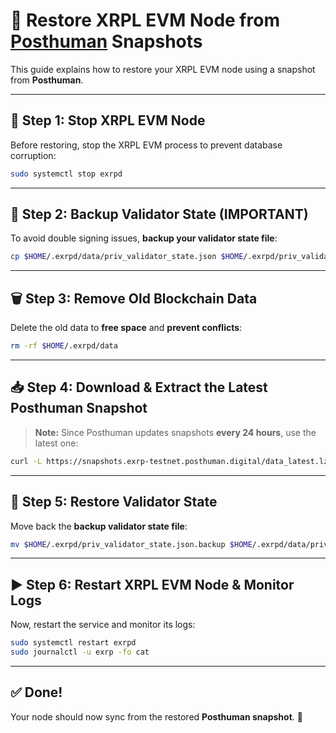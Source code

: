 # 🚀 Restore XRPL EVM Node from [Posthuman](https://snapshots.exrp-testnet.posthuman.digital/) Snapshots

This guide explains how to restore your XRPL EVM node using a snapshot from **Posthuman**.

---

## **🛑 Step 1: Stop XRPL EVM Node**
Before restoring, stop the XRPL EVM process to prevent database corruption:

```bash
sudo systemctl stop exrpd
```

---

## **📌 Step 2: Backup Validator State (IMPORTANT)**
To avoid double signing issues, **backup your validator state file**:

```bash
cp $HOME/.exrpd/data/priv_validator_state.json $HOME/.exrpd/priv_validator_state.json.backup
```

---

## **🗑 Step 3: Remove Old Blockchain Data**
Delete the old data to **free space** and **prevent conflicts**:

```bash
rm -rf $HOME/.exrpd/data
```

---

## **📥 Step 4: Download & Extract the Latest Posthuman Snapshot**
> **Note:** Since Posthuman updates snapshots **every 24 hours**, use the latest one:

```bash
curl -L https://snapshots.exrp-testnet.posthuman.digital/data_latest.lz4 | lz4 -dc - | tar -xf - -C $HOME/.exrpd
```



---

## **📂 Step 5: Restore Validator State**
Move back the **backup validator state file**:

```bash
mv $HOME/.exrpd/priv_validator_state.json.backup $HOME/.exrpd/data/priv_validator_state.json
```

---

## **▶️ Step 6: Restart XRPL EVM Node & Monitor Logs**
Now, restart the service and monitor its logs:

```bash
sudo systemctl restart exrpd
sudo journalctl -u exrp -fo cat
```

---

## **✅ Done!**
Your node should now sync from the restored **Posthuman snapshot**. 🚀 

